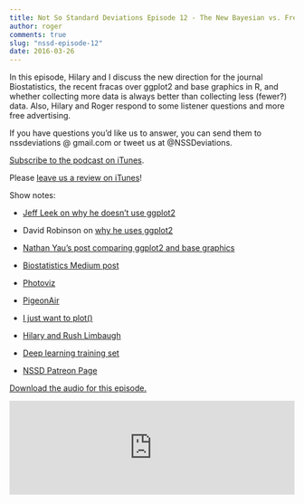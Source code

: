 ```yaml
---
title: Not So Standard Deviations Episode 12 - The New Bayesian vs. Frequentist
author: roger
comments: true
slug: "nssd-episode-12"
date: 2016-03-26
---
```


In this episode, Hilary and I discuss the new direction for the
journal Biostatistics, the recent fracas over ggplot2 and base
graphics in R, and whether collecting more data is always better than
collecting less (fewer?) data. Also, Hilary and Roger respond to some
listener questions and more free advertising.

If you have questions you’d like us to answer, you can send them to
nssdeviations @ gmail.com or tweet us at @NSSDeviations.

[Subscribe to the podcast on iTunes](https://itunes.apple.com/us/podcast/not-so-standard-deviations/id1040614570).

Please [leave us a review on iTunes](https://itunes.apple.com/us/podcast/not-so-standard-deviations/id1040614570)!


Show notes:

* [Jeff Leek on why he doesn’t use ggplot2](http://goo.gl/am6I3r)

* David Robinson on [why he uses ggplot2](http://varianceexplained.org/r/why-I-use-ggplot2/)

* [Nathan Yau’s post comparing ggplot2 and base graphics](http://goo.gl/6iEB2I)

* [Biostatistics Medium post](https://goo.gl/YuhFgB)

* [Photoviz](http://goo.gl/tXNdCA)

* [PigeonAir](https://twitter.com/PigeonAir)

* [I just want to plot()](https://goo.gl/jqlg0G)

* [Hilary and Rush Limbaugh](https://goo.gl/vvCfkl)

* [Deep learning training set](http://imgur.com/a/K4RWn)

* [NSSD Patreon Page](http://patreon.com/NSSDeviations)

<a href="https://soundcloud.com/nssd-podcast/episode-12-the-new-bayesian-vs-frequentist">Download the audio for this episode.</a>

<iframe width="100%" height="166" scrolling="no" frameborder="no" src="https://w.soundcloud.com/player/?url=https%3A//api.soundcloud.com/tracks/255099493&amp;color=ff5500&amp;auto_play=false&amp;hide_related=false&amp;show_comments=true&amp;show_user=true&amp;show_reposts=false"></iframe>
